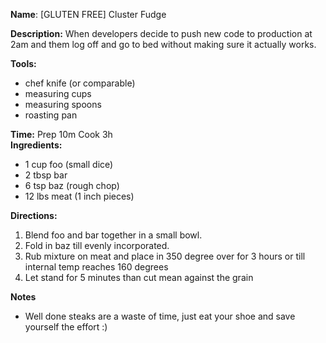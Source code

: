 **Name**:  [GLUTEN FREE] Cluster Fudge

**Description:** When developers decide to push new code to production at 2am and them log off and go to bed without making sure it actually works.

**Tools:**
- chef knife (or comparable)
- measuring cups
- measuring spoons
- roasting pan

**Time:** Prep 10m Cook 3h   
**Ingredients:**
- 1 cup foo (small dice)
- 2 tbsp bar
- 6 tsp baz (rough chop)
- 12 lbs meat (1 inch pieces)

**Directions:**
1. Blend foo and bar together in a small bowl.
1. Fold in baz till evenly incorporated.
1. Rub mixture on meat and place in 350 degree over for 3 hours or till internal temp reaches 160 degrees
1. Let stand for 5 minutes than cut mean against the grain

**Notes**
- Well done steaks are a waste of time, just eat your shoe and save yourself the effort :)
